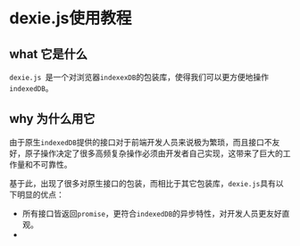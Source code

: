 # dexie.js使用教程
## what 它是什么
`dexie.js `是一个对浏览器`indexexDB`的包装库，使得我们可以更方便地操作`indexedDB`。

## why 为什么用它

由于原生`indexedDB`提供的接口对于前端开发人员来说极为繁琐，而且接口不友好，原子操作决定了很多高频复杂操作必须由开发者自己实现，这带来了巨大的工作量和不可靠性。

基于此，出现了很多对原生接口的包装，而相比于其它包装库，`dexie.js`具有以下明显的优点：
* 所有接口皆返回`promise`，更符合`indexedDB`的异步特性，对开发人员更友好直观。
* 

